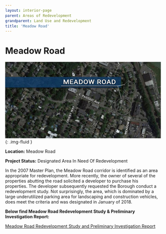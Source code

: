 ```yaml
---
layout: interior-page
parent: Areas of Redevelopment
grandparent: Land Use and Redevelopment
title: 'Meadow Road'
---
```


# Meadow Road

![Map of Meadow Road](meadowrdmap.jpg){: .img-fluid }

**Location:** Meadow Road

**Project Status:** Designated Area In Need Of Redevelopment

In the 2007 Master Plan, the Meadow Road corridor is identified as an area appropriate for redevelopment. More recently, the owner of  several of the properties abutting the road solicited a developer to purchase his properties. The developer subsequently requested the Borough conduct a redevelopment study. Not surprisingly, the area, which is dominated by a large underutilized parking area for landscaping and construction vehicles, does meet the criteria and was designated in January of 2018.  

**Below find Meadow Road Redevelopment Study & Preliminary Investigation Report:**

[Meadow Road Redevelopment Study and Preliminary Investigation Report](https://storage.googleapis.com/static.rutherford-nj.com/community-development/meadow-road/Meadow%20Road%20Area%20Redevelopment%20Study%20and%20Preliminary%20Investigation%20Report.pdf)
